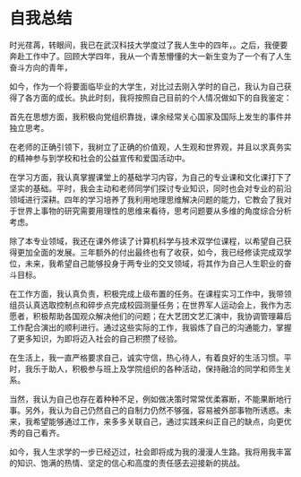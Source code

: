 # 自我总结

时光荏苒，转眼间，我已在武汉科技大学度过了我人生中的四年，。之后，我便要奔赴工作中了。回顾大学四年，我从一个青葱懵懂的大一新生变为了一个有了人生奋斗方向的青年，

如今，作为一个将要面临毕业的大学生，对比过去刚入学时的自己，我认为自己获得了各方面的成长。执此时刻，我将按照自己目前的个人情况做如下的自我鉴定：

首先在思想方面，我积极向党组织靠拢，课余经常关心国家及国际上发生的事件并独立思考。

在老师的正确引领下，我树立了正确的价值观，人生观和世界观，并且以求真务实的精神参与到学校和社会的公益宣传和爱国活动中。

在学习方面，我认真掌握课堂上的基础学习内容，为自己的专业课和文化课打下了坚实的基础。平时，我会主动和老师同学们探讨专业知识，同时也会对专业的前沿领域进行深耕。四年的学习培养了我利用地理思维解决问题的能力，它教会了我对于世界上事物的研究需要用理性的思维来看待，思考问题要从多维的角度综合分析考虑。

除了本专业领域，我还在课外修读了计算机科学与技术双学位课程，以希望自己获得更加全面的发展。三年额外的付出最终也有了收获，如今，我已经修读完成双学位，未来，我希望自己能够投身于两专业的交叉领域，将其作为自己人生职业的奋斗目标。

在工作方面，我认真负责，积极完成上级布置的任务。在课程实习工作中，我带领组员认真选取控制点和碎步点完成校园测量任务；在世界军人运动会上，我作为志愿者，积极帮助各国观众解决他们的问题；在大艺团文艺汇演中，我协调管理幕后工作配合演出的顺利进行。通过这些实际的工作，我锻炼了自己的沟通能力，掌握了更多知识，为即将迈入社会的自己积攒了经验。

在生活上，我一直严格要求自己，诚实守信，热心待人，有着良好的生活习惯。平时，我乐于助人，积极参与班上及学院组织的各种活动，保持融洽的同学和师生关系。

当然，我认为自己也存在着种种不足，例如做决策时常常优柔寡断，不能果断地行事。另外，我认为自己仍然自己的自制力仍然不够强，容易被外部事物所诱惑。未来，我希望能够通过工作，来多多关联自己，通过实践来纠正自己的缺点，向更优秀的自己看齐。

如今，我人生求学的一步已经迈过，社会即将成为我的漫漫人生路。我将用我丰富的知识、饱满的热情、坚定的信心和高度的责任感去迎接新的挑战。
